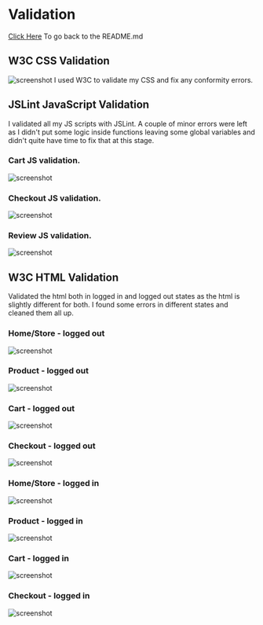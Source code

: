 # Validation
[Click Here](README.md) To go back to the README.md

## W3C CSS Validation
![screenshot](documentation/css-validation.png)
I used W3C to validate my CSS and fix any conformity errors.

## JSLint JavaScript Validation
I validated all my JS scripts with JSLint. A couple of minor errors were left as I didn't put some logic inside functions leaving some global variables and didn't quite have time to fix that at this stage.
### Cart JS validation.
![screenshot](documentation/petsy-cartjs-validation.png)

### Checkout JS validation.
![screenshot](documentation/petsy-checkoutjs-validation.png)

### Review JS validation.
![screenshot](documentation/petsy-reviewjs-validation.png)


## W3C HTML Validation
Validated the html both in logged in and logged out states as the html is slightly different for both.
I found some errors in different states and cleaned them all up.
### Home/Store - logged out
![screenshot](documentation/home-html-validation.png)

### Product - logged out
![screenshot](documentation/product-validation.png)

### Cart - logged out
![screenshot](documentation/logged-out-cart-html-validation.png)

### Checkout - logged out
![screenshot](documentation/loggedout-checkout-validation.png)

### Home/Store - logged in
![screenshot](documentation/home-html-validation.png)

### Product - logged in
![screenshot](documentation/product-validation.png)

### Cart - logged in
![screenshot](documentation/logged-out-cart-html-validation.png)

### Checkout - logged in
![screenshot](documentation/loggedout-checkout-validation.png)


